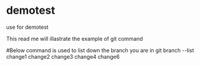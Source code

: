 # demotest
use for demotest

This read me will illastrate the example of git command

#Below command is used to list down the branch you are in
git branch --list
change1
change2
change3
change4
change6
 
